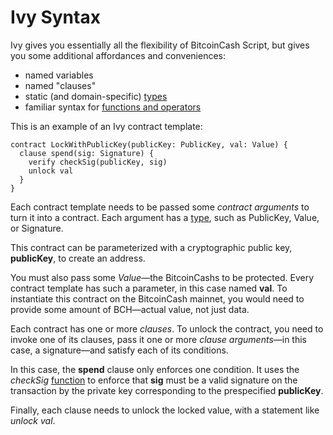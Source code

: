 # Ivy Syntax

Ivy gives you essentially all the flexibility of BitcoinCash Script, but gives you some additional affordances and conveniences:

  * named variables
  * named "clauses"
  * static (and domain-specific) [types](/language/Types.html)
  * familiar syntax for [functions and operators](/language/Functions.html)

This is an example of an Ivy contract template:

```
contract LockWithPublicKey(publicKey: PublicKey, val: Value) {
  clause spend(sig: Signature) {
    verify checkSig(publicKey, sig)
    unlock val
  }
}
```

Each contract template needs to be passed some *contract arguments* to turn it into a contract. Each argument has a [type](/language/Types.html), such as PublicKey, Value, or Signature.

This contract can be parameterized with a cryptographic public key, **publicKey**, to create an address.

You must also pass some *Value*—the BitcoinCashs to be protected. Every contract template has such a parameter, in this case named **val**. To instantiate this contract on the BitcoinCash mainnet, you would need to provide some amount of BCH—actual value, not just data.

Each contract has one or more *clauses*. To unlock the contract, you need to invoke one of its clauses, pass it one or more *clause arguments*—in this case, a signature—and satisfy each of its conditions.

In this case, the **spend** clause only enforces one condition. It uses the *checkSig* [function](/language/Functions.html) to enforce that **sig** must be a valid signature on the transaction by the private key corresponding to the prespecified **publicKey**.

Finally, each clause needs to unlock the locked value, with a statement like *unlock val*.
